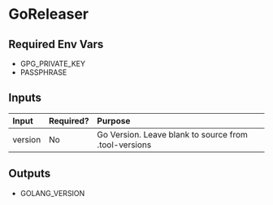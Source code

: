 # GoReleaser

## Required Env Vars
* GPG_PRIVATE_KEY
* PASSPHRASE

## Inputs

| Input        | Required?                           | Purpose                                               |
|:-------------|:------------------------------------|:------------------------------------------------------|
| version      | No                                  | Go Version. Leave blank to source from .tool-versions |


## Outputs

* GOLANG_VERSION
